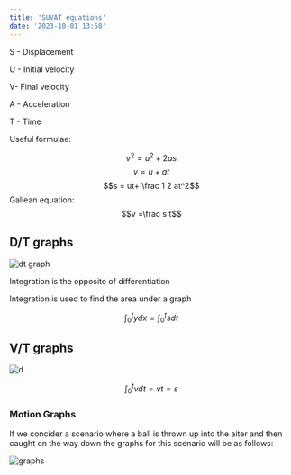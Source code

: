 ```yaml
---
title: 'SUVAT equations'
date: '2023-10-01 13:58'
---
```


S - Displacement

U - Initial velocity

V- Final velocity

A - Acceleration

T - Time

Useful formulae:

$$v^2 = u^2  +2as$$
$$v = u+at$$
$$s = ut+ \frac 1 2 at^2$$
Galiean equation:
$$v =\frac s t$$


## D/T graphs

![dt graph](/img/phys/17.jpeg)

Integration is the opposite of differentiation

Integration is used to find the area under a graph

$$\int_0^t ydx = \int_0^t sdt$$

## V/T graphs

![d](/img/phys/18.jpeg)

$$\int_0^t vdt = vt =s$$

### Motion Graphs 

If we concider a scenario where a ball is thrown up into the aiter and then caught on the way down the graphs for this scenario will be as follows:

![graphs](/img/phys/19.jpeg)
